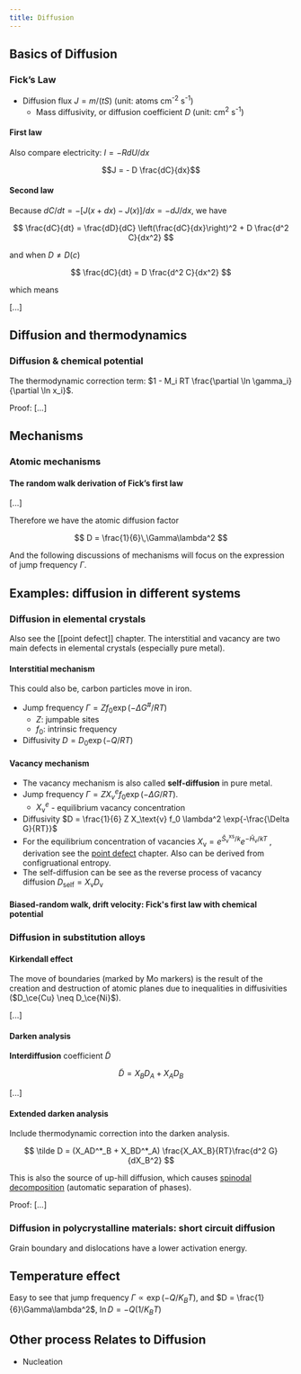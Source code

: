 ```yaml
---
title: Diffusion
---
```


## Basics of Diffusion

### Fick’s Law

- Diffusion flux $J = m / (tS)$ (unit: atoms cm<sup>-2</sup> s<sup>-1</sup>)
  - Mass diffusivity, or diffusion coefficient $D$ (unit: cm<sup>2</sup> s<sup>-1</sup>)

#### First law

Also compare electricity: $I = -R dU / dx$

$$J = - D \frac{dC}{dx}$$

#### Second law

Because $dC / dt = - [J(x+dx) - J(x)] / dx = - dJ / dx$, we have

$$ \frac{dC}{dt} = \frac{dD}{dC} \left(\frac{dC}{dx}\right)^2 + D \frac{d^2 C}{dx^2} $$

and when $D \neq D(c)$

$$ \frac{dC}{dt} = D \frac{d^2 C}{dx^2} $$

which means

[...]

## Diffusion and thermodynamics

### Diffusion & chemical potential

The thermodynamic correction term: $1 - M_i RT \frac{\partial \ln \gamma_i}{\partial \ln x_i}$.

Proof: [...]

## Mechanisms

### Atomic mechanisms

#### The random walk derivation of Fick’s first law

[...]

Therefore we have the atomic diffusion factor

$$ D = \frac{1}{6}\,\Gamma\lambda^2 $$

And the following discussions of mechanisms will focus on the expression of jump frequency $\Gamma$.

## Examples: diffusion in different systems

### Diffusion in elemental crystals

Also see the [[point defect]] chapter. The interstitial and vacancy are two main defects in elemental crystals (especially pure metal).

#### Interstitial mechanism

This could also be, carbon particles move in iron.

- Jump frequency $\Gamma = Z f_0 \exp\left(-\Delta G^{\#} / RT\right)$
  - $Z$: jumpable sites
  - $f_0$: intrinsic frequency
- Diffusivity $D = D_0 \exp (-Q / RT)$

#### Vacancy mechanism

- The vacancy mechanism is also called **self-diffusion** in pure metal.
- Jump frequency $\Gamma = ZX_v^ef_0\exp(-\Delta G / RT)$.
  - $X_\text{v}^e$ - equilibrium vacancy concentration
- Diffusivity $D = \frac{1}{6} Z X_\text{v} f_0 \lambda^2 \exp{-\frac{\Delta G}{RT}}$
- For the equilibrium concentration of vacancies $X_{\mathrm{v}}=e^{\bar S_\mathrm{v}^{\mathrm{xs}} / k} e^{-\bar{H}_\mathrm{v} / k T}$ , derivation see the [point defect](https://www.notion.so/Point-defects-1D-defects-5a303859cfdd427dbc3a89eff490b5e4) chapter. Also can be derived from configruational entropy.
- The self-diffusion can be see as the reverse process of vacancy diffusion $D_\text{self} = X_\text{v} D_\text{v}$

#### Biased-random walk, drift velocity: Fick's first law with chemical potential

### Diffusion in substitution alloys

#### Kirkendall effect

The move of boundaries (marked by Mo markers) is the result of the creation and destruction of atomic planes due to inequalities in diffusivities ($D_\ce{Cu} \neq D_\ce{Ni}$).

[...]

#### Darken analysis

**Interdiffusion** coefficient $\tilde D$

$$ \tilde D = X_BD_A + X_AD_B $$

[...]

#### Extended darken analysis

Include thermodynamic correction into the darken analysis.

$$ \tilde D = (X_AD^*_B + X_BD^*_A) \frac{X_AX_B}{RT}\frac{d^2 G}{dX_B^2} $$

This is also the source of up-hill diffusion, which causes [spinodal decomposition](https://www.notion.so/50f1569038604e93b7b8884c24befca7) (automatic separation of phases).

Proof: [...]

### Diffusion in polycrystalline materials: short circuit diffusion

Grain boundary and dislocations have a lower activation energy.

## Temperature effect

Easy to see that jump frequency $\Gamma \propto \exp(-Q/K_BT)$, and $D = \frac{1}{6}\Gamma\lambda^2$, $\ln D = -Q(1/K_BT)$

## Other process Relates to Diffusion

- Nucleation